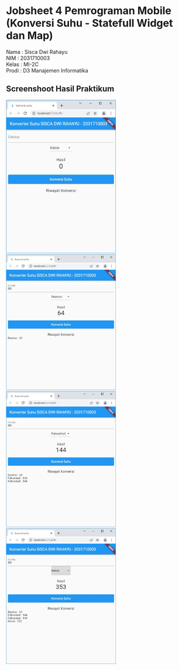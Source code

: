 # Jobsheet 4 Pemrograman Mobile (Konversi Suhu - Statefull Widget dan Map)

Nama : Sisca Dwi Rahayu <br/>
NIM : 2031710003 <br/>
Kelas : MI-2C <br/>
Prodi : D3 Manajemen Informatika <br/>

## Screenshoot Hasil Praktikum
<img src="img/h1.jpg" alt="drawing" width="300"/>
<br/>
<img src="img/h2.jpg" alt="drawing" width="300"/>
<br/>
<img src="img/h3.jpg" alt="drawing" width="300"/>
<br/>
<img src="img/h4.jpg" alt="drawing" width="300"/>
